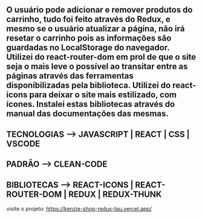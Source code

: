 O usuário pode adicionar e remover produtos do carrinho, tudo foi feito através do Redux, e mesmo se o usuário atualizar a página, não irá resetar o carrinho pois as informações são guardadas no LocalStorage do navegador. Utilizei do react-router-dom em prol de que o site seja o mais leve o possível ao transitar entre as páginas através das ferramentas disponibilizadas pela biblioteca. Utilizei do react-icons para deixar o site mais estilizado, com ícones. Instalei estas bibliotecas através do manual das documentações das mesmas.
----------------------------------------------------------------------------
TECNOLOGIAS --> JAVASCRIPT | REACT | CSS | VSCODE
----------------------------------------------------------------------------
PADRÃO --> CLEAN-CODE 
----------------------------------------------------------------------------
BIBLIOTECAS --> REACT-ICONS | REACT-ROUTER-DOM | REDUX | REDUX-THUNK  
----------------------------------------------------------------------------
visite o projeto: https://kenzie-shop-redux-tau.vercel.app/
